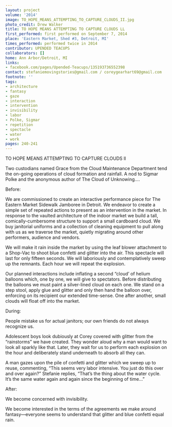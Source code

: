 ```yaml
---
layout: project
volume: '2014'
image: TO_HOPE_MEANS_ATTEMPTING_TO_CAPTURE_CLOUDS_II.jpg
photo_credit: Drew Walker
title: TO HOPE MEANS ATTEMPTING TO CAPTURE CLOUDS LL
first_performed: first performed on September 7, 2014
place: 'Eastern Market, Shed #3, Detroit, MI'
times_performed: performed twice in 2014
contributor: UPENDED TEACUPS
collaborators: []
home: Ann Arbor/Detroit, MI
links:
- facebook.com/pages/Upended-Teacups/135193736552398
contact: stefaniemovingstories@gmail.com / coreygearhart69@gmail.com
footnote: ''
tags:
- architecture
- fantasy
- gaze
- interaction
- intervention
- invisibility
- labor
- Polke, Sigmar
- repetition
- spectacle
- water
- work
pages: 240-241
---
```


TO HOPE MEANS ATTEMPTING TO CAPTURE CLOUDS ll

Two custodians named Grace from the Cloud Maintenance Department tend the on-going operations of cloud formation and rainfall. A nod to Sigmar Polke and the anonymous author of The Cloud of Unknowing….

Before:

We are commissioned to create an interactive performance piece for The Eastern Market Sidewalk Jamboree in Detroit. We endeavor to create a simple set of repeated actions to present as an intervention in the market. In response to the vaulted architecture of the indoor market we build a tall, comically-cumbersome structure to support a small cardboard cloud. We buy janitorial uniforms and a collection of cleaning equipment to pull along with us as we traverse the market, quietly migrating around other performers, audience and vendors.

We will make it rain inside the market by using the leaf blower attachment to a Shop-Vac to shoot blue confetti and glitter into the air. This spectacle will last for only fifteen seconds. We will laboriously and contemplatively sweep up the remnants. Each hour we will repeat the explosion.

Our planned interactions include inflating a second “cloud’ of helium balloons which, one by one, we will give to spectators. Before distributing the balloons we must paint a silver-lined cloud on each one. We stand on a step stool, apply glue and glitter and only then hand the balloon over, enforcing on its recipient our extended time-sense. One after another, small clouds will float off into the market.

During:

People mistake us for actual janitors; our own friends do not always recognize us.

Adolescent boys look dubiously at Corey covered with glitter from the “rainstorms” we have created. They wonder aloud why a man would want to look all sparkly like that. Later, they wait for us to perform each explosion on the hour and deliberately stand underneath to absorb all they can.

A man gazes upon the pile of confetti and glitter which we sweep up to reuse, commenting, “This seems very labor intensive. You just do this over and over again?” Stefanie replies, “That’s the thing about the water cycle. It’s the same water again and again since the beginning of time...”

After:

We become concerned with invisibility.

We become interested in the terms of the agreements we make around fantasy—everyone seems to understand that glitter and blue confetti equal rain.
